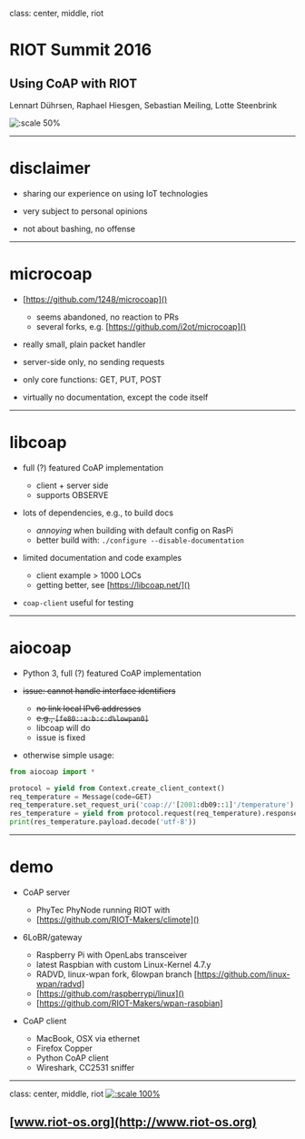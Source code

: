 class: center, middle, riot

# RIOT Summit 2016

## Using CoAP with RIOT

Lennart Dührsen, Raphael Hiesgen, Sebastian Meiling, Lotte Steenbrink

![:scale 50%](https://www.riot-os.org/images/logo-large.png)

---

# disclaimer

* sharing our experience on using IoT technologies

* very subject to personal opinions

* not about bashing, no offense

---

# microcoap

* [https://github.com/1248/microcoap]()
    - seems abandoned, no reaction to PRs
    - several forks, e.g. [https://github.com/i2ot/microcoap]()

* really small, plain packet handler

* server-side only, no sending requests

* only core functions: GET, PUT, POST

* virtually no documentation, except the code itself

---

# libcoap

* full (?) featured CoAP implementation
    - client + server side
    - supports OBSERVE

* lots of dependencies, e.g., to build docs
    - _annoying_ when building with default config on RasPi
    - better build with: `./configure --disable-documentation`

* limited documentation and code examples
    - client example > 1000 LOCs
    - getting better, see [https://libcoap.net/]()

* `coap-client` useful for testing

---

# aiocoap

* Python 3, full (?) featured CoAP implementation

* ~~issue: cannot handle interface identifiers~~
    - ~~no link local IPv6 addresses~~
    - ~~e.g., `[fe80::a:b:c:d%lowpan0]`~~
    - libcoap will do
    - issue is fixed

* otherwise simple usage:

```python
from aiocoap import *

protocol = yield from Context.create_client_context()
req_temperature = Message(code=GET)
req_temperature.set_request_uri('coap://'[2001:db09::1]'/temperature')
res_temperature = yield from protocol.request(req_temperature).response
print(res_temperature.payload.decode('utf-8'))
```

---

# demo

* CoAP server
    - PhyTec PhyNode running RIOT with
    - [https://github.com/RIOT-Makers/climote]()

* 6LoBR/gateway
    - Raspberry Pi with OpenLabs transceiver
    - latest Raspbian with custom Linux-Kernel 4.7.y
    - RADVD, linux-wpan fork, 6lowpan branch [https://github.com/linux-wpan/radvd]
    - [https://github.com/raspberrypi/linux]()
    - [https://github.com/RIOT-Makers/wpan-raspbian]

* CoAP client
    - MacBook, OSX via ethernet
    - Firefox Copper
    - Python CoAP client
    - Wireshark, CC2531 sniffer

---

class: center, middle, riot
[![:scale 100%](https://www.riot-os.org/images/logo-large.png)](http://www.riot-os.org)
## [www.riot-os.org](http://www.riot-os.org)
